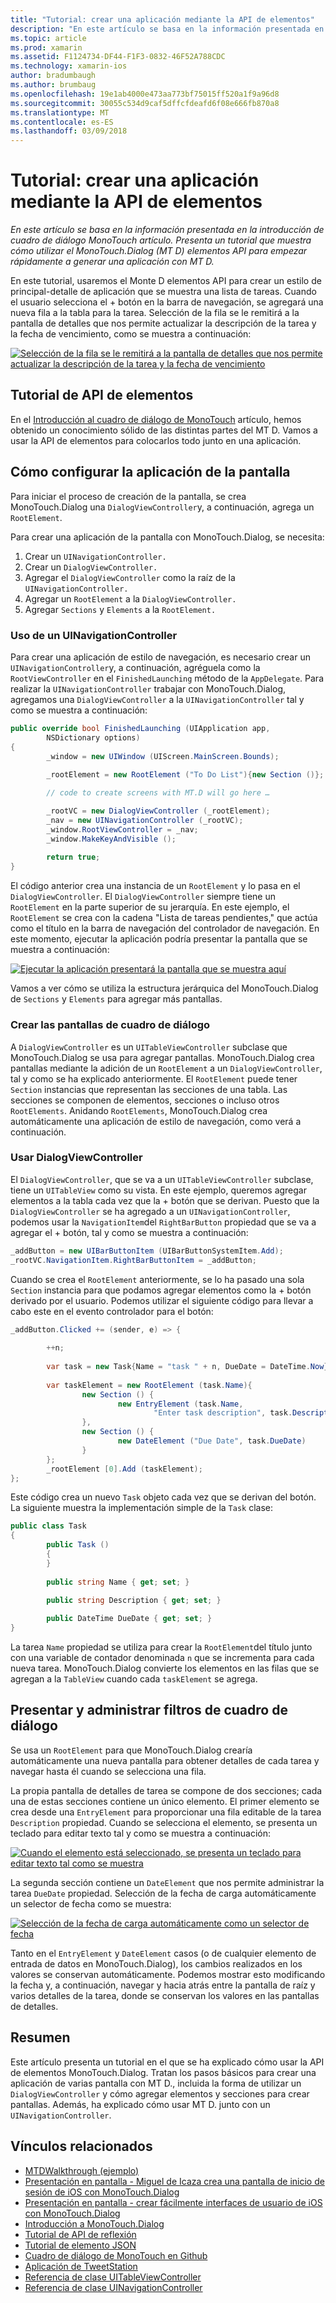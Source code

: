 ```yaml
---
title: "Tutorial: crear una aplicación mediante la API de elementos"
description: "En este artículo se basa en la información presentada en la introducción de cuadro de diálogo MonoTouch artículo. Presenta un tutorial que muestra cómo utilizar el MonoTouch.Dialog (MT D) elementos API para empezar rápidamente a generar una aplicación con MT D."
ms.topic: article
ms.prod: xamarin
ms.assetid: F1124734-DF44-F1F3-0832-46F52A788CDC
ms.technology: xamarin-ios
author: bradumbaugh
ms.author: brumbaug
ms.openlocfilehash: 19e1ab4000e473aa773bf75015ff520a1f9a96d8
ms.sourcegitcommit: 30055c534d9caf5dffcfdeafd6f08e666fb870a8
ms.translationtype: MT
ms.contentlocale: es-ES
ms.lasthandoff: 03/09/2018
---
```

# <a name="walkthrough---creating-an-application-using-the-elements-api"></a>Tutorial: crear una aplicación mediante la API de elementos

_En este artículo se basa en la información presentada en la introducción de cuadro de diálogo MonoTouch artículo. Presenta un tutorial que muestra cómo utilizar el MonoTouch.Dialog (MT D) elementos API para empezar rápidamente a generar una aplicación con MT D._

En este tutorial, usaremos el Monte D elementos API para crear un estilo de principal-detalle de aplicación que se muestra una lista de tareas. Cuando el usuario selecciona el <span class="ui"> + </span> botón en la barra de navegación, se agregará una nueva fila a la tabla para la tarea. Selección de la fila se le remitirá a la pantalla de detalles que nos permite actualizar la descripción de la tarea y la fecha de vencimiento, como se muestra a continuación:

 [![](elements-api-walkthrough-images/01-task-list-app.png "Selección de la fila se le remitirá a la pantalla de detalles que nos permite actualizar la descripción de la tarea y la fecha de vencimiento")](elements-api-walkthrough-images/01-task-list-app.png#lightbox)

 <a name="Elements_API_Walkthrough" />


## <a name="elements-api-walkthrough"></a>Tutorial de API de elementos

En el [Introducción al cuadro de diálogo de MonoTouch](~/ios/user-interface/monotouch.dialog/index.md) artículo, hemos obtenido un conocimiento sólido de las distintas partes del MT D. Vamos a usar la API de elementos para colocarlos todo junto en una aplicación.

 <a name="Setting_up_the_Multi-Screen_Application" />


## <a name="setting-up-the-multi-screen-application"></a>Cómo configurar la aplicación de la pantalla

Para iniciar el proceso de creación de la pantalla, se crea MonoTouch.Dialog una `DialogViewController`y, a continuación, agrega un `RootElement`.

Para crear una aplicación de la pantalla con MonoTouch.Dialog, se necesita:

1.  Crear un  `UINavigationController.`
1.  Crear un  `DialogViewController.`
1.  Agregar el `DialogViewController` como la raíz de la  `UINavigationController.` 
1.  Agregar un `RootElement` a la  `DialogViewController.`
1.  Agregar `Sections` y `Elements` a la  `RootElement.` 


 <a name="Using_A_UINavigationController" />


### <a name="using-a-uinavigationcontroller"></a>Uso de un UINavigationController

Para crear una aplicación de estilo de navegación, es necesario crear un `UINavigationController`y, a continuación, agréguela como la `RootViewController` en el `FinishedLaunching` método de la `AppDelegate`. Para realizar la `UINavigationController` trabajar con MonoTouch.Dialog, agregamos una `DialogViewController` a la `UINavigationController` tal y como se muestra a continuación:

```csharp
public override bool FinishedLaunching (UIApplication app, 
        NSDictionary options)
{
        _window = new UIWindow (UIScreen.MainScreen.Bounds);
            
        _rootElement = new RootElement ("To Do List"){new Section ()};

        // code to create screens with MT.D will go here …

        _rootVC = new DialogViewController (_rootElement);
        _nav = new UINavigationController (_rootVC);
        _window.RootViewController = _nav;
        _window.MakeKeyAndVisible ();
            
        return true;
}
```

El código anterior crea una instancia de un `RootElement` y lo pasa en el `DialogViewController`. El `DialogViewController` siempre tiene un `RootElement` en la parte superior de su jerarquía. En este ejemplo, el `RootElement` se crea con la cadena "Lista de tareas pendientes," que actúa como el título en la barra de navegación del controlador de navegación. En este momento, ejecutar la aplicación podría presentar la pantalla que se muestra a continuación:

 [![](elements-api-walkthrough-images/02-to-do-list-screen-.png "Ejecutar la aplicación presentará la pantalla que se muestra aquí")](elements-api-walkthrough-images/02-to-do-list-screen-.png#lightbox)

Vamos a ver cómo se utiliza la estructura jerárquica del MonoTouch.Dialog de `Sections` y `Elements` para agregar más pantallas.

 <a name="Creating_the_Dialog_Screens" />


### <a name="creating-the-dialog-screens"></a>Crear las pantallas de cuadro de diálogo

A `DialogViewController` es un `UITableViewController` subclase que MonoTouch.Dialog se usa para agregar pantallas. MonoTouch.Dialog crea pantallas mediante la adición de un `RootElement` a un `DialogViewController`, tal y como se ha explicado anteriormente. El `RootElement` puede tener `Section` instancias que representan las secciones de una tabla.
Las secciones se componen de elementos, secciones o incluso otros `RootElements`. Anidando `RootElements`, MonoTouch.Dialog crea automáticamente una aplicación de estilo de navegación, como verá a continuación.

 <a name="Using_DialogViewController" />


### <a name="using-dialogviewcontroller"></a>Usar DialogViewController

El `DialogViewController`, que se va a un `UITableViewController` subclase, tiene un `UITableView` como su vista. En este ejemplo, queremos agregar elementos a la tabla cada vez que la <span class="ui"> + </span> botón que se derivan. Puesto que la `DialogViewController` se ha agregado a un `UINavigationController`, podemos usar la `NavigationItem`del `RightBarButton` propiedad que se va a agregar el <span class="ui"> + </span> botón, tal y como se muestra a continuación:

```csharp
_addButton = new UIBarButtonItem (UIBarButtonSystemItem.Add);
_rootVC.NavigationItem.RightBarButtonItem = _addButton;
```

Cuando se crea el `RootElement` anteriormente, se lo ha pasado una sola `Section` instancia para que podamos agregar elementos como la <span class="ui"> + </span> botón derivado por el usuario. Podemos utilizar el siguiente código para llevar a cabo este en el evento controlador para el botón:

```csharp
_addButton.Clicked += (sender, e) => {
                
        ++n;
                
        var task = new Task{Name = "task " + n, DueDate = DateTime.Now};
                
        var taskElement = new RootElement (task.Name){
                new Section () {
                        new EntryElement (task.Name, 
                                "Enter task description", task.Description)
                },
                new Section () {
                        new DateElement ("Due Date", task.DueDate)
                }
        };
        _rootElement [0].Add (taskElement);
};
```

Este código crea un nuevo `Task` objeto cada vez que se derivan del botón. La siguiente muestra la implementación simple de la `Task` clase:

```csharp
public class Task
{   
        public Task ()
        {
        }
        
        public string Name { get; set; }
        
        public string Description { get; set; }

        public DateTime DueDate { get; set; }
}
```

 []()

La tarea `Name` propiedad se utiliza para crear la `RootElement`del título junto con una variable de contador denominada `n` que se incrementa para cada nueva tarea. MonoTouch.Dialog convierte los elementos en las filas que se agregan a la `TableView` cuando cada `taskElement` se agrega.

 <a name="Presenting_and_Managing_Dialog_Screens" />


## <a name="presenting-and-managing-dialog-screens"></a>Presentar y administrar filtros de cuadro de diálogo

Se usa un `RootElement` para que MonoTouch.Dialog crearía automáticamente una nueva pantalla para obtener detalles de cada tarea y navegar hasta él cuando se selecciona una fila.

La propia pantalla de detalles de tarea se compone de dos secciones; cada una de estas secciones contiene un único elemento. El primer elemento se crea desde una `EntryElement` para proporcionar una fila editable de la tarea `Description` propiedad. Cuando se selecciona el elemento, se presenta un teclado para editar texto tal y como se muestra a continuación:

 [![](elements-api-walkthrough-images/03-create-task.png "Cuando el elemento está seleccionado, se presenta un teclado para editar texto tal como se muestra")](elements-api-walkthrough-images/03-create-task.png#lightbox)

La segunda sección contiene un `DateElement` que nos permite administrar la tarea `DueDate` propiedad. Selección de la fecha de carga automáticamente un selector de fecha como se muestra:

 [![](elements-api-walkthrough-images/04-date-picker.png "Selección de la fecha de carga automáticamente como un selector de fecha")](elements-api-walkthrough-images/04-date-picker.png#lightbox)

Tanto en el `EntryElement` y `DateElement` casos (o de cualquier elemento de entrada de datos en MonoTouch.Dialog), los cambios realizados en los valores se conservan automáticamente. Podemos mostrar esto modificando la fecha y, a continuación, navegar y hacia atrás entre la pantalla de raíz y varios detalles de la tarea, donde se conservan los valores en las pantallas de detalles.

 <a name="Summary" />


## <a name="summary"></a>Resumen

Este artículo presenta un tutorial en el que se ha explicado cómo usar la API de elementos MonoTouch.Dialog. Tratan los pasos básicos para crear una aplicación de varias pantalla con MT D., incluida la forma de utilizar un `DialogViewController` y cómo agregar elementos y secciones para crear pantallas. Además, ha explicado cómo usar MT D. junto con un `UINavigationController`.


## <a name="related-links"></a>Vínculos relacionados

- [MTDWalkthrough (ejemplo)](https://developer.xamarin.com/samples/MTDWalkthrough/)
- [Presentación en pantalla - Miguel de Icaza crea una pantalla de inicio de sesión de iOS con MonoTouch.Dialog](http://youtu.be/3butqB1EG0c)
- [Presentación en pantalla - crear fácilmente interfaces de usuario de iOS con MonoTouch.Dialog](http://youtu.be/j7OC5r8ZkYg)
- [Introducción a MonoTouch.Dialog](~/ios/user-interface/monotouch.dialog/index.md)
- [Tutorial de API de reflexión](~/ios/user-interface/monotouch.dialog/reflection-api-walkthrough.md)
- [Tutorial de elemento JSON](~/ios/user-interface/monotouch.dialog/json-element-walkthrough.md)
- [Cuadro de diálogo de MonoTouch en Github](https://github.com/migueldeicaza/MonoTouch.Dialog)
- [Aplicación de TweetStation](https://github.com/migueldeicaza/TweetStation)
- [Referencia de clase UITableViewController](http://developer.apple.com/library/ios/#DOCUMENTATION/UIKit/Reference/UITableViewController_Class/Reference/Reference.html)
- [Referencia de clase UINavigationController](http://developer.apple.com/library/ios/#documentation/UIKit/Reference/UINavigationController_Class/Reference/Reference.html)
